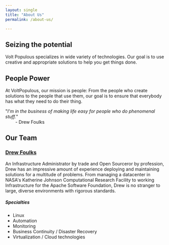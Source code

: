 ```yaml
---
layout: single
title: "About Us"
permalink: /about-us/

---
```


## Seizing the potential
Volt Populous specializes in wide variety of technologies. Our goal is to use creative and appropriate solutions to help you get things done.

## People Power
At VoltPopulous, our mission is people: From the people who create solutions to the people that use them, our goal is to ensure that everybody has what they need to do their thing.

"*I'm in the business of making life easy for people who do phenomenal stuff.*"<br>
&nbsp; &nbsp; &nbsp; &nbsp; - Drew Foulks

## Our Team

### [Drew Foulks](https://linkedin.com/in/andrewfoulks)

An Infrastructure Administrator by trade and Open Sourceror by profession, Drew has an impressive amount of experience deploying and maintaining solutions for a multitude of problems. From managing a datacenter in NASA's Katherine Johnson Computational Research Facility to working Infrastructure for the Apache Software Foundation, Drew is no stranger to large, diverse environments with rigorous standards.

##### Specialties
  * Linux
  * Automation
  * Monitoring
  * Business Continuity / Disaster Recovery
  * Virtualization / Cloud technologies
